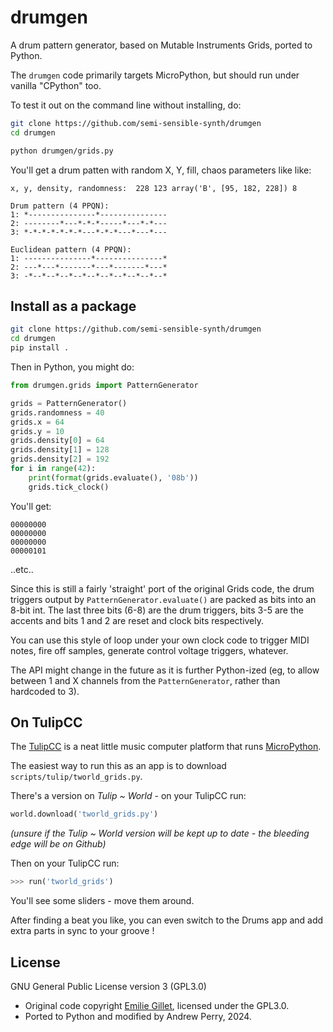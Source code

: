 # drumgen

A drum pattern generator, based on Mutable Instruments Grids, ported to Python.

The `drumgen` code primarily targets MicroPython, but should run under vanilla "CPython" too.

To test it out on the command line without installing, do:

```bash
git clone https://github.com/semi-sensible-synth/drumgen
cd drumgen

python drumgen/grids.py
```

You'll get a drum patten with random X, Y, fill, chaos parameters like like:
```
x, y, density, randomness:  228 123 array('B', [95, 182, 228]) 8

Drum pattern (4 PPQN):
1: *---------------*---------------
2: --------*---*-*-*-----*---*-*---
3: *-*-*-*-*-*-*---*-*-*---*---*---

Euclidean pattern (4 PPQN):
1: ---------------*---------------*
2: ---*---*-------*---*-------*---*
3: -*--*--*--*--*--*--*--*--*--*--*
```

## Install as a package

```bash
git clone https://github.com/semi-sensible-synth/drumgen
cd drumgen
pip install .
```

Then in Python, you might do:

```python
from drumgen.grids import PatternGenerator

grids = PatternGenerator()
grids.randomness = 40
grids.x = 64
grids.y = 10
grids.density[0] = 64
grids.density[1] = 128
grids.density[2] = 192
for i in range(42):
    print(format(grids.evaluate(), '08b'))
    grids.tick_clock()
```

You'll get:
```
00000000
00000000
00000000
00000101
```
..etc..

Since this is still a fairly 'straight' port of the original Grids code, the drum triggers output by `PatternGenerator.evaluate()` are packed as bits into an 8-bit int. The last three bits (6-8) are the drum triggers, bits 3-5 are the accents and bits 1 and 2 are reset and clock bits respectively.

You can use this style of loop under your own clock code to trigger MIDI notes, fire off samples, generate control voltage triggers, whatever.

The API might change in the future as it is further Python-ized (eg, to allow between 1 and X channels from the `PatternGenerator`, rather than hardcoded to 3).


## On TulipCC

The [TulipCC](https://github.com/shorepine/tulipcc) is a neat little music computer platform that runs [MicroPython](https://micropython.org/).

The easiest way to run this as an app is to download `scripts/tulip/tworld_grids.py`.

There's a version on *Tulip ~ World* - on your TulipCC run:

```python
world.download('tworld_grids.py')
```
*(unsure if the Tulip ~ World version  will be kept up to date - the bleeding edge will be on Github)*

Then on your TulipCC run:

```python
>>> run('tworld_grids')
```

You'll see some sliders - move them around.

After finding a beat you like, you can even switch to the Drums app and add extra parts in sync to your groove !


## License

GNU General Public License version 3 (GPL3.0)

- Original code copyright [Emilie Gillet](https://github.com/pichenettes/eurorack/blob/master/grids), licensed under the GPL3.0.
- Ported to Python and modified by Andrew Perry, 2024.
